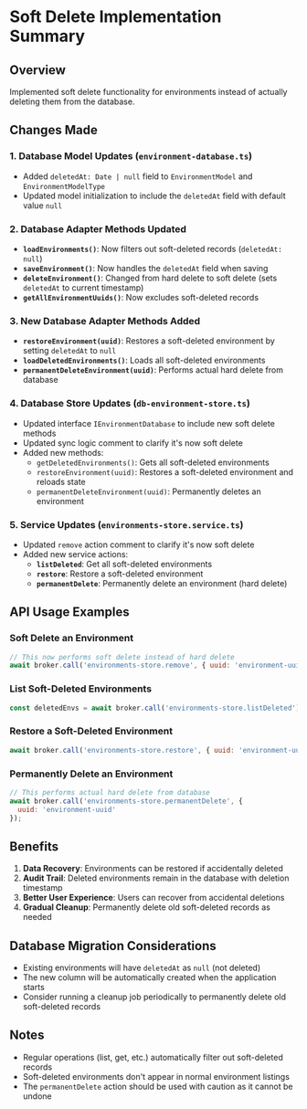 # Soft Delete Implementation Summary

## Overview

Implemented soft delete functionality for environments instead of actually deleting them from the database.

## Changes Made

### 1. Database Model Updates (`environment-database.ts`)

- Added `deletedAt: Date | null` field to `EnvironmentModel` and `EnvironmentModelType`
- Updated model initialization to include the `deletedAt` field with default value `null`

### 2. Database Adapter Methods Updated

- **`loadEnvironments()`**: Now filters out soft-deleted records (`deletedAt: null`)
- **`saveEnvironment()`**: Now handles the `deletedAt` field when saving
- **`deleteEnvironment()`**: Changed from hard delete to soft delete (sets `deletedAt` to current timestamp)
- **`getAllEnvironmentUuids()`**: Now excludes soft-deleted records

### 3. New Database Adapter Methods Added

- **`restoreEnvironment(uuid)`**: Restores a soft-deleted environment by setting `deletedAt` to `null`
- **`loadDeletedEnvironments()`**: Loads all soft-deleted environments
- **`permanentDeleteEnvironment(uuid)`**: Performs actual hard delete from database

### 4. Database Store Updates (`db-environment-store.ts`)

- Updated interface `IEnvironmentDatabase` to include new soft delete methods
- Updated sync logic comment to clarify it's now soft delete
- Added new methods:
  - `getDeletedEnvironments()`: Gets all soft-deleted environments
  - `restoreEnvironment(uuid)`: Restores a soft-deleted environment and reloads state
  - `permanentDeleteEnvironment(uuid)`: Permanently deletes an environment

### 5. Service Updates (`environments-store.service.ts`)

- Updated `remove` action comment to clarify it's now soft delete
- Added new service actions:
  - **`listDeleted`**: Get all soft-deleted environments
  - **`restore`**: Restore a soft-deleted environment
  - **`permanentDelete`**: Permanently delete an environment (hard delete)

## API Usage Examples

### Soft Delete an Environment

```javascript
// This now performs soft delete instead of hard delete
await broker.call('environments-store.remove', { uuid: 'environment-uuid' });
```

### List Soft-Deleted Environments

```javascript
const deletedEnvs = await broker.call('environments-store.listDeleted');
```

### Restore a Soft-Deleted Environment

```javascript
await broker.call('environments-store.restore', { uuid: 'environment-uuid' });
```

### Permanently Delete an Environment

```javascript
// This performs actual hard delete from database
await broker.call('environments-store.permanentDelete', {
  uuid: 'environment-uuid'
});
```

## Benefits

1. **Data Recovery**: Environments can be restored if accidentally deleted
2. **Audit Trail**: Deleted environments remain in the database with deletion timestamp
3. **Better User Experience**: Users can recover from accidental deletions
4. **Gradual Cleanup**: Permanently delete old soft-deleted records as needed

## Database Migration Considerations

- Existing environments will have `deletedAt` as `null` (not deleted)
- The new column will be automatically created when the application starts
- Consider running a cleanup job periodically to permanently delete old soft-deleted records

## Notes

- Regular operations (list, get, etc.) automatically filter out soft-deleted records
- Soft-deleted environments don't appear in normal environment listings
- The `permanentDelete` action should be used with caution as it cannot be undone
